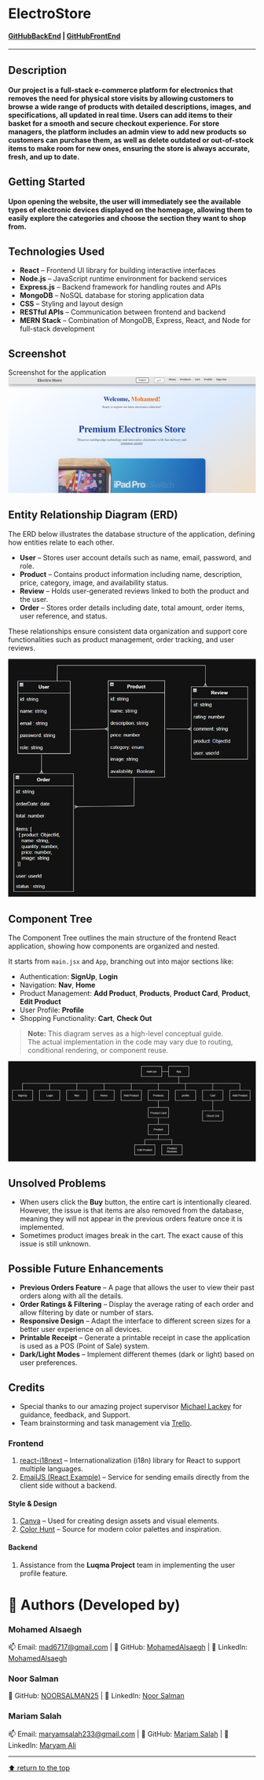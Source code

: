 # ElectroStore

#### [GitHubBackEnd](https://github.com/NOORSALMAN25/ElectroStore-backEnd) | [GitHubFrontEnd](https://github.com/NOORSALMAN25/ElectroStore-frontEnd)

---

## Description

#### Our project is a full-stack e-commerce platform for electronics that removes the need for physical store visits by allowing customers to browse a wide range of products with detailed descriptions, images, and specifications, all updated in real time. Users can add items to their basket for a smooth and secure checkout experience. For store managers, the platform includes an admin view to add new products so customers can purchase them, as well as delete outdated or out-of-stock items to make room for new ones, ensuring the store is always accurate, fresh, and up to date.

## Getting Started

#### Upon opening the website, the user will immediately see the available types of electronic devices displayed on the homepage, allowing them to easily explore the categories and choose the section they want to shop from.

## Technologies Used

- **React** – Frontend UI library for building interactive interfaces
- **Node.js** – JavaScript runtime environment for backend services
- **Express.js** – Backend framework for handling routes and APIs
- **MongoDB** – NoSQL database for storing application data
- **CSS** – Styling and layout design
- **RESTful APIs** – Communication between frontend and backend
- **MERN Stack** – Combination of MongoDB, Express, React, and Node for full-stack development

## Screenshot

Screenshot for the application
![ERD](public/images/Screenshot.png)

## **Entity Relationship Diagram (ERD)**

The ERD below illustrates the database structure of the application, defining how entities relate to each other.

- **User** – Stores user account details such as name, email, password, and role.
- **Product** – Contains product information including name, description, price, category, image, and availability status.
- **Review** – Holds user-generated reviews linked to both the product and the user.
- **Order** – Stores order details including date, total amount, order items, user reference, and status.

These relationships ensure consistent data organization and support core functionalities such as product management, order tracking, and user reviews.

![ERD](public/images/ERD.png)

## **Component Tree**

The Component Tree outlines the main structure of the frontend React application, showing how components are organized and nested.

It starts from `main.jsx` and `App`, branching out into major sections like:

- Authentication: **SignUp**, **Login**
- Navigation: **Nav**, **Home**
- Product Management: **Add Product**, **Products**, **Product Card**, **Product**, **Edit Product**
- User Profile: **Profile**
- Shopping Functionality: **Cart**, **Check Out**

> **Note:** This diagram serves as a high-level conceptual guide.  
> The actual implementation in the code may vary due to routing, conditional rendering, or component reuse.

![Components Hierarchy ](public/images/ComponentsHierarchy.png)

## **Unsolved Problems**

- When users click the **Buy** button, the entire cart is intentionally cleared. However, the issue is that items are also removed from the database, meaning they will not appear in the previous orders feature once it is implemented.
- Sometimes product images break in the cart. The exact cause of this issue is still unknown.

## **Possible Future Enhancements**

- **Previous Orders Feature** – A page that allows the user to view their past orders along with all the details.
- **Order Ratings & Filtering** – Display the average rating of each order and allow filtering by date or number of stars.
- **Responsive Design** – Adapt the interface to different screen sizes for a better user experience on all devices.
- **Printable Receipt** – Generate a printable receipt in case the application is used as a POS (Point of Sale) system.
- **Dark/Light Modes** – Implement different themes (dark or light) based on user preferences.

## **Credits**

- Special thanks to our amazing project supervisor [Michael Lackey](https://www.linkedin.com/in/michaelglackey/) for guidance, feedback, and Support.
- Team brainstorming and task management via [Trello](https://trello.com/).

### Frontend

1. [react-i18next](https://www.npmjs.com/package/react-i18next) – Internationalization (i18n) library for React to support multiple languages.
2. [EmailJS (React Example)](https://www.emailjs.com/docs/examples/reactjs/) – Service for sending emails directly from the client side without a backend.

#### Style & Design

1. [Canva](https://www.canva.com/) – Used for creating design assets and visual elements.
2. [Color Hunt](https://colorhunt.co/) – Source for modern color palettes and inspiration.

#### Backend

1. Assistance from the **Luqma Project** team in implementing the user profile feature.

# 👤 Authors (Developed by)

### Mohamed Alsaegh

📫 Email: [mad6717@gmail.com](mailto:mad6717@gmail.com) | 🔗 GitHub: [MohamedAlsaegh](https://github.com/MohamedAlsaegh) | 💼 LinkedIn: [MohamedAlsaegh](https://www.linkedin.com/in/mohamed-alsaegh-304ab31a3/)

### Noor Salman

🔗 GitHub: [NOORSALMAN25](https://github.com/NOORSALMAN25) | 💼 LinkedIn: [Noor Salman
](https://www.linkedin.com/in/noorsalman10/)

### Mariam Salah

📫 Email: [maryamsalah233@gmail.com](mailto:maryamsalah233@gmail.com) | 🔗 GitHub: [Mariam Salah](https://github.com/maryamsali2) | 💼 LinkedIn: [Maryam Ali](https://www.linkedin.com/in/maryamsalahsaleh/)

---

[⬆ return to the top](#-Unsolved-Problems)
